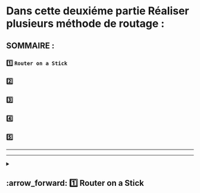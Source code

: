 # Dans cette deuxiéme partie Réaliser plusieurs méthode de routage :


## SOMMAIRE :
### 1️⃣ `Router on a Stick`
### 2️⃣
### 3️⃣
### 4️⃣
### 5️⃣

***
***

 <details>
<summary>
<h2>
:arrow_forward: 1️⃣ Router on a Stick  
</h2>
</summary>

 #### Cette méthode consiste à subdiviser l'interface physique d'un routeur en plusieurs sous interfaces logiques. Cette méthode peut être utilisée quand l'équipement à disposition ne possède pas suffisement d'interfaces physiques pour servir de passerelle par défaut à tous les VLANs de l'infrastructure.

### Préparation du Lab

#### 1.1 ) Nous repartons de la sauvegarde vidéo 18, nettoyage de l'infra:
* Les interfaces Gigabytes des trois switchs sont libérés, nettoyés et éteints.
*Le mode trunk est reconstitué via les ports FastEthernet corespondant
* les PC retrouvent leurs Vlan

#### 1.2) Le test sera réalisé avec un switch 4331( se ne sera pas la solution retenu)

#### 1.3) Configurer le routeur Routeur3

#### Passer l'interface Gigabiteeternet 0/1 en Trunk
     saiph(config)#interface gigabitEthernet 0/1
     saiph(config-if)#switch mode trunk
     saiph(config-if)#no switchport access vlan 3000
     saiph(config-if)#no shutdown 

#### 1.4) Créer le routage inter Vlan
#### On réalise ça avec un routeur On a Stick:
     Router#  conf t

#### 1.5) Division de l'interface Gigabiteethernet 0/0/1
     Router(config-if)#interface gigabitEthernet 0/0/1.10

#### 1.6) On lui applique le protocole `iE802.1Q` et on tag le Vlan
      Router(config-subif)#encapsulation dot1Q 10 
   
#### On répéte l'opération pour le Vlan 20,30,40

#### 1.7) Appliquer des adresse IP aux Interfaces créer précédement
      Router(config)#interface gigabitEthernet 0/0/1.10
      Router(config-subif)#ip address 10.10.10.254 255.255.255.0

#### On répéte l'opération pour le Vlan 20,30,40
#### Copie de la config
     Router(config-subif)#do wr

### ⚠️Tout les Vlan doivent être déclarer sur tous les switchs, sinon ça ne fontionne pas!!⚠️
### Si l'on oubli des Vlans en raport avec la division on a stick impossible de se connecter.



 
 </details> 



















